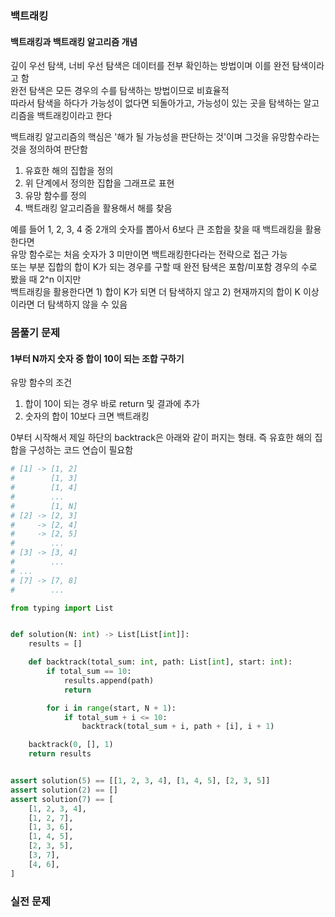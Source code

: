 ### 백트래킹

#### 백트래킹과 백트래킹 알고리즘 개념

깊이 우선 탐색, 너비 우선 탐색은 데이터를 전부 확인하는 방법이며 이를 완전 탐색이라고 함  
완전 탐색은 모든 경우의 수를 탐색하는 방법이므로 비효율적  
따라서 탐색을 하다가 가능성이 없다면 되돌아가고, 가능성이 있는 곳을 탐색하는 알고리즘을 백트래킹이라고 한다

백트래킹 알고리즘의 핵심은 '해가 될 가능성을 판단하는 것'이며 그것을 유망함수라는 것을 정의하여 판단함

1. 유효한 해의 집합을 정의
2. 위 단계에서 정의한 집합을 그래프로 표현
3. 유망 함수를 정의
4. 백트래킹 알고리즘을 활용해서 해를 찾음

예를 들어 1, 2, 3, 4 중 2개의 숫자를 뽑아서 6보다 큰 조합을 찾을 때 백트래킹을 활용한다면  
유망 함수로는 처음 숫자가 3 미만이면 백트래킹한다라는 전략으로 접근 가능  
또는 부분 집합의 합이 K가 되는 경우를 구할 때 완전 탐색은 포함/미포함 경우의 수로 봤을 때 2^n 이지만  
백트래킹을 활용한다면 1) 합이 K가 되면 더 탐색하지 않고 2) 현재까지의 합이 K 이상이라면 더 탐색하지 않을 수 있음

### 몸풀기 문제

#### 1부터 N까지 숫자 중 합이 10이 되는 조합 구하기

유망 함수의 조건

1. 합이 10이 되는 경우 바로 return 및 결과에 추가
2. 숫자의 합이 10보다 크면 백트래킹

0부터 시작해서 제일 하단의 backtrack은 아래와 같이 퍼지는 형태. 즉 유효한 해의 집합을 구성하는 코드 연습이 필요함 
```python
# [1] -> [1, 2]
#        [1, 3]
#        [1, 4]
#        ...
#        [1, N]
# [2] -> [2, 3]
#     -> [2, 4]
#     -> [2, 5]
#        ...
# [3] -> [3, 4]
#        ...
# ...
# [7] -> [7, 8]
#        ...
```

```python
from typing import List


def solution(N: int) -> List[List[int]]:
    results = []

    def backtrack(total_sum: int, path: List[int], start: int):
        if total_sum == 10:
            results.append(path)
            return

        for i in range(start, N + 1):
            if total_sum + i <= 10:
                backtrack(total_sum + i, path + [i], i + 1)

    backtrack(0, [], 1)
    return results


assert solution(5) == [[1, 2, 3, 4], [1, 4, 5], [2, 3, 5]]
assert solution(2) == []
assert solution(7) == [
    [1, 2, 3, 4],
    [1, 2, 7],
    [1, 3, 6],
    [1, 4, 5],
    [2, 3, 5],
    [3, 7],
    [4, 6],
]
```

### 실전 문제
